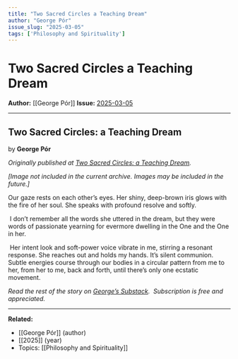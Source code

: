 ```yaml
---
title: "Two Sacred Circles a Teaching Dream"
author: "George Pór"
issue_slug: "2025-03-05"
tags: ['Philosophy and Spirituality']
---
```


# Two Sacred Circles a Teaching Dream

**Author:** [[George Pór]]
**Issue:** [2025-03-05](https://plex.collectivesensecommons.org/2025-03-05/)

---

## Two Sacred Circles: a Teaching Dream
by **George Pór**

*Originally published at *[*Two Sacred Circles: a Teaching Dream*](https://aishamans.substack.com/p/two-sacred-circles-a-teaching-dream)*.*

*[Image not included in the current archive. Images may be included in the future.]*

Our gaze rests on each other’s eyes. Her shiny, deep-brown iris glows with the fire of her soul. She speaks with profound resolve and softly.

 I don’t remember all the words she uttered in the dream, but they were words of passionate yearning for evermore dwelling in the One and the One in her.

 Her intent look and soft-power voice vibrate in me, stirring a resonant response. She reaches out and holds my hands. It’s silent communion. Subtle energies course through our bodies in a circular pattern from me to her, from her to me, back and forth, until there’s only one ecstatic movement.

*Read the rest of the story on *[*George’s Substack*](https://substack.com/@aishaman/p-156690855)*. 
Subscription is free and appreciated.*

---

**Related:**
- [[George Pór]] (author)
- [[2025]] (year)
- Topics: [[Philosophy and Spirituality]]

